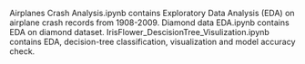 Airplanes Crash Analysis.ipynb contains Exploratory Data Analysis (EDA) on airplane crash records from 1908-2009.
Diamond data EDA.ipynb contains EDA on diamond dataset.
IrisFlower_DescisionTree_Visulization.ipynb contains EDA, decision-tree classification, visualization and model accuracy check.
